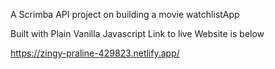 A Scrimba API project on building a movie watchlistApp

Built with Plain Vanilla Javascript
Link to live Website is below 

https://zingy-praline-429823.netlify.app/
